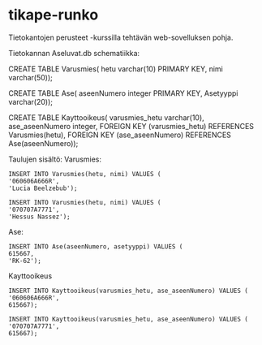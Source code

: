 # tikape-runko

Tietokantojen perusteet -kurssilla tehtävän web-sovelluksen pohja.

Tietokannan Aseluvat.db schematiikka:

  CREATE TABLE Varusmies(
  hetu varchar(10) PRIMARY KEY,
  nimi varchar(50));

  CREATE TABLE Ase(
  aseenNumero integer PRIMARY KEY,
  Asetyyppi varchar(20));

  CREATE TABLE Kayttooikeus(
  varusmies_hetu varchar(10),
  ase_aseenNumero integer,
  FOREIGN KEY (varusmies_hetu) REFERENCES Varusmies(hetu),
  FOREIGN KEY (ase_aseenNumero) REFERENCES Ase(aseenNumero));

Taulujen sisältö:
  Varusmies:
  
    INSERT INTO Varusmies(hetu, nimi) VALUES (
    '060606A666R',
    'Lucia Beelzebub');

    INSERT INTO Varusmies(hetu, nimi) VALUES (
    '070707A7771',
    'Hessus Nassez');
  Ase:
  
    INSERT INTO Ase(aseenNumero, asetyyppi) VALUES (
    615667,
    'RK-62');
  Kayttooikeus
  
    INSERT INTO Kayttooikeus(varusmies_hetu, ase_aseenNumero) VALUES (
    '060606A666R',
    615667);

    INSERT INTO Kayttooikeus(varusmies_hetu, ase_aseenNumero) VALUES (
    '070707A7771',
    615667);
